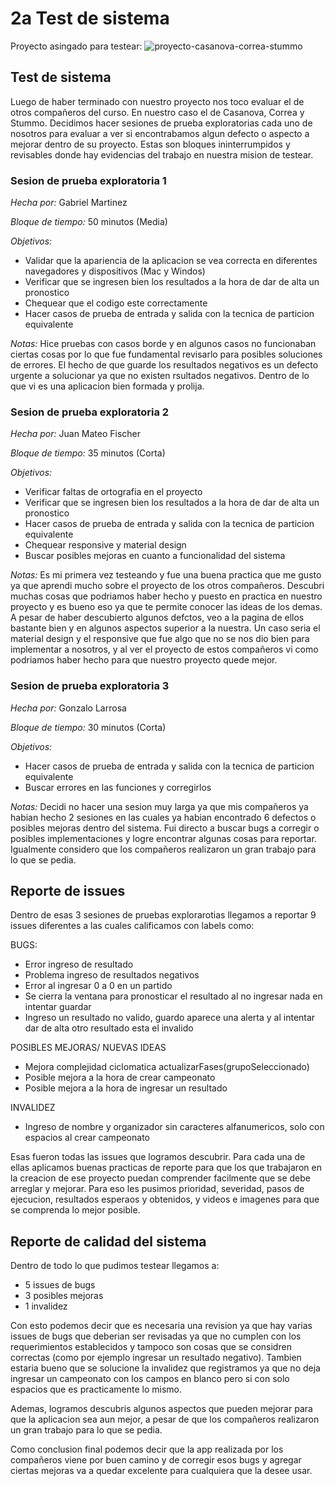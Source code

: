 # 2a Test de sistema

Proyecto asingado para testear: ![proyecto-casanova-correa-stummo](https://github.com/ORT-FIS-2022S2/proyecto-casanova-correa-stummo.git)

## Test de sistema

Luego de haber terminado con nuestro proyecto nos toco evaluar el de otros compañeros del curso. En nuestro caso el de Casanova, Correa y Stummo. Decidimos hacer sesiones de prueba exploratorias cada uno de nosotros para evaluar a ver si encontrabamos algun defecto o aspecto a mejorar dentro de su proyecto. Estas son bloques ininterrumpidos y revisables donde hay evidencias del trabajo en nuestra mision de testear.

### Sesion de prueba exploratoria 1
*Hecha por:* Gabriel Martinez

*Bloque de tiempo:* 50 minutos (Media)

*Objetivos:* 
- Validar que la apariencia de la aplicacion se vea correcta en diferentes navegadores y dispositivos (Mac y Windos)
- Verificar que se ingresen bien los resultados a la hora de dar de alta un pronostico
- Chequear que el codigo este correctamente
- Hacer casos de prueba de entrada y salida con la tecnica de particion equivalente

*Notas:* Hice pruebas con casos borde y en algunos casos no funcionaban ciertas cosas por lo que fue fundamental revisarlo para posibles soluciones de errores. El hecho de que guarde los resultados negativos es un defecto urgente a solucionar ya que no existen rsultados negativos. Dentro de lo que vi es una aplicacion bien formada y prolija.

### Sesion de prueba exploratoria 2
*Hecha por:* Juan Mateo Fischer

*Bloque de tiempo:* 35 minutos (Corta)

*Objetivos:*
- Verificar faltas de ortografia en el proyecto
- Verificar que se ingresen bien los resultados a la hora de dar de alta un pronostico
- Hacer casos de prueba de entrada y salida con la tecnica de particion equivalente
- Chequear responsive y material design
- Buscar posibles mejoras en cuanto a funcionalidad del sistema

*Notas:* Es mi primera vez testeando y fue una buena practica que me gusto ya que aprendi mucho sobre el proyecto de los otros compañeros. Descubri muchas cosas que podriamos haber hecho y puesto en practica en nuestro proyecto y es bueno eso ya que te permite conocer las ideas de los demas. A pesar de haber descubierto algunos defctos, veo a la pagina de ellos bastante bien y en algunos aspectos superior a la nuestra. Un caso seria el material design y el responsive que fue algo que no se nos dio bien para implementar a nosotros, y al ver el proyecto de estos compañeros vi como podriamos haber hecho para que nuestro proyecto quede mejor.

### Sesion de prueba exploratoria 3
*Hecha por:* Gonzalo Larrosa

*Bloque de tiempo:* 30 minutos (Corta)

*Objetivos:*
- Hacer casos de prueba de entrada y salida con la tecnica de particion equivalente
- Buscar errores en las funciones y corregirlos

*Notas:* Decidi no hacer una sesion muy larga ya que mis compañeros ya habian hecho 2 sesiones en las cuales ya habian encontrado 6 defectos o posibles mejoras dentro del sistema. Fui directo a buscar bugs a corregir o posibles implementaciones y logre encontrar algunas cosas para reportar. Igualmente considero que los compañeros realizaron un gran trabajo para lo que se pedia.


## Reporte de issues

Dentro de esas 3 sesiones de pruebas explorarotias llegamos a reportar 9 issues diferentes a las cuales calificamos con labels como:

BUGS:
- Error ingreso de resultado
- Problema ingreso de resultados negativos
- Error al ingresar 0 a 0 en un partido
- Se cierra la ventana para pronosticar el resultado al no ingresar nada en intentar guardar
- Ingreso un resultado no valido, guardo aparece una alerta y al intentar dar de alta otro resultado esta el invalido

POSIBLES MEJORAS/ NUEVAS IDEAS
- Mejora complejidad ciclomatica actualizarFases(grupoSeleccionado)
- Posible mejora a la hora de crear campeonato
- Posible mejora a la hora de ingresar un resultado

INVALIDEZ
- Ingreso de nombre y organizador sin caracteres alfanumericos, solo con espacios al crear campeonato

Esas fueron todas las issues que logramos descubrir. Para cada una de ellas aplicamos buenas practicas de reporte para que los que trabajaron en la creacion de ese proyecto puedan comprender facilmente que se debe arreglar y mejorar. Para eso les pusimos prioridad, severidad, pasos de ejecucion, resultados esperaos y obtenidos, y videos e imagenes para que se comprenda lo mejor posible.

## Reporte de calidad del sistema

Dentro de todo lo que pudimos testear llegamos a:

- 5 issues de bugs
- 3 posibles mejoras
- 1 invalidez

Con esto podemos decir que es necesaria una revision ya que hay varias issues de bugs que deberian ser revisadas ya que no cumplen con los requerimientos establecidos y tampoco son cosas que se considren correctas (como por ejemplo ingresar un resultado negativo). Tambien estaria bueno que se solucione la invalidez que registramos ya que no deja ingresar un campeonato con los campos en blanco pero si con solo espacios que es practicamente lo mismo.

Ademas, logramos descubris algunos aspectos que pueden mejorar para que la aplicacion sea aun mejor, a pesar de que los compañeros realizaron un gran trabajo para lo que se pedia.

Como conclusion final podemos decir que la app realizada por los compañeros viene por buen camino y de corregir esos bugs y agregar ciertas mejoras va a quedar excelente para cualquiera que la desee usar.